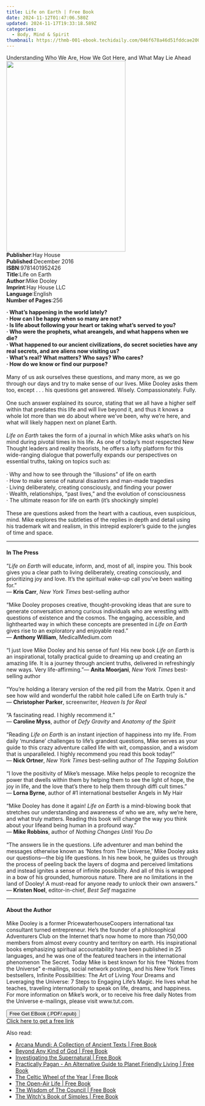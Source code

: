 ```yaml
---
title: Life on Earth | Free Book
date: 2024-11-12T01:47:06.580Z
updated: 2024-11-17T19:33:18.589Z
categories:
  - Body, Mind & Spirit
thumbnail: https://thmb-001-ebook.techidaily.com/046f678a46d51fddcae200dec9ca950e225aa0c7e761d24ced063941a38ce00a.jpg
---
```

<main id="book-container">
  <div class="flex flex-col">
    <div class="book-brief flex-1 py-6 px-4 sm:p-6 md:py-10 md:px-8">
      <!-- brief-->
      <div class="book-brief-main">
        Understanding Who We Are, How We Got Here, and What May Lie Ahead
      </div>
    </div>
    <div
      class="book-meta-info flex-1 grid gap-4 col-start-1 col-end-3 row-start-1 sm:mb-6 sm:grid-cols-4 lg:gap-6 lg:col-start-2 lg:row-end-6 lg:row-span-6 lg:mb-0"
    >
      <div
        class="book-meta-info-left place-content-center mt-4 p-4 text-sm leading-6 col-start-2 col-span-2 dark:text-slate-400"
      >
        <img
          class="w-full h-500 object-cover rounded-lg sm:h-255 sm:col-span-2 lg:col-span-full"
          src="https://img-001-ebook.techidaily.com/497bf8c7d81b5929b664a3352d0c59ab1ec5930bd5c6196aec1c7644052759ab.jpg"
          alt=""
          width="312"
          height="500"
        />
      </div>
      <div
        class="book-meta-info-right mt-2 col-start-1 row-start-2 col-span-3 self-center"
      >
        <!-- meta data  -->
        <div class="flex flex-col px-4 md:px-8">
          <div class="flex-1">
            <strong>Publisher</strong>:<span class="px-2">Hay House</span>
          </div>
          <div class="flex-1">
            <strong>Published</strong>:<span class="px-2">December 2016</span>
          </div>
          <div class="flex-1">
            <strong>ISBN</strong>:<span class="px-2">9781401952426</span>
          </div>
          <div class="flex-1">
            <strong>Title</strong>:<span class="px-2">Life on Earth</span>
          </div>
          <div class="flex-1">
            <strong>Author</strong>:<span class="px-2">Mike Dooley</span>
          </div>
          <div class="flex-1">
            <strong>Imprint</strong>:<span class="px-2">Hay House LLC</span>
          </div>
          <div class="flex-1">
            <strong>Language</strong>:<span class="px-2">English</span>
          </div>
          <div class="flex-1">
            <strong>Number of Pages</strong>:<span class="px-2">256</span>
          </div>
        </div>
      </div>
    </div>
    <div class="book-description flex-1 py-6 px-4 sm:p-6 md:py-10 md:px-8">
      <div class="book-description-main">
        <div accordion-content="" id="description">
          <p>
            <b
              >·&nbsp;What’s happening in the world lately? <br />· How can I be
              happy when so many are not? <br />· Is life about following your
              heart or taking what’s served to you? <br />· Who were the
              prophets, what areangels, and what happens when we die? <br />·
              What happened to our ancient civilizations, do secret societies
              have any real secrets, and are aliens now visiting us? <br />·
              What’s real? What matters? Who says? Who cares? <br />· How do we
              know or find our purpose?</b
            ><br /><br />Many of us ask ourselves these questions, and many
            more, as we go through our days and try to make sense of our lives.
            Mike Dooley asks them too, except . . . his questions get answered.
            Wisely. Compassionately. Fully. <br /><br />One such answer
            explained its source, stating that we all have a higher self within
            that predates this life and will live beyond it, and thus it knows a
            whole lot more than we do about where we’ve been, why we’re here,
            and what will likely happen next on planet Earth.<br /><br /><i
              >Life on Earth </i
            >takes the form of a journal in which Mike asks what’s on his mind
            during pivotal times in his life. As one of today’s most respected
            New Thought leaders and reality theorists, he offers a lofty
            platform for this wide-ranging dialogue that powerfully expands our
            perspectives on essential truths, taking on topics such as:<br /><br />·
            Why and how to see through the “illusions” of life on earth<br />·
            How to make sense of natural disasters and man-made tragedies<br />·
            Living deliberately, creating consciously, and finding your power<br />·
            Wealth, relationships, “past lives,” and the evolution of
            consciousness<br />· The ultimate reason for life on earth (it’s
            shockingly simple)<br /><br />These are questions asked from the
            heart with a cautious, even suspicious, mind. Mike explores the
            subtleties of the replies in depth and detail using his trademark
            wit and realism, in this intrepid explorer’s guide to the jungles of
            time and space.
          </p>
        </div>
        <div class="accordion-fader"></div>
      </div>
    </div>
    <div class="book-excerpts flex-1 py-6 px-4 sm:p-6 md:py-10 md:px-8">
      <!-- excerpts-->
      <div class="book-excerpts-main">
        <hr />
        <h4 class="placeholder placeholder-heading">
          <span>In The Press</span>
        </h4>
        <p>
          “<i>Life on Earth</i> will educate, inform, and, most of all, inspire
          you. This book gives you a clear path to living deliberately, creating
          consciously, and prioritizing joy and love. It’s the spiritual wake-up
          call you’ve been waiting for.”<br />— <b>Kris Carr</b>,
          <i>New York Times</i> best-selling author<br /><br />“Mike Dooley
          proposes creative, thought-provoking ideas that are sure to generate
          conversation among curious individuals who are wrestling with
          questions of existence and the cosmos. The engaging, accessible, and
          lighthearted way in which these concepts are presented in
          <i>Life on Earth </i>gives rise to an exploratory and enjoyable
          read.”<br />— <b>Anthony William</b>, MedicalMedium.com<br /><br />“I
          just love Mike Dooley and his sense of fun! His new book
          <i>Life on Earth </i>is an inspirational, totally practical guide to
          dreaming up and creating an amazing life. It is a journey through
          ancient truths, delivered in refreshingly new ways. Very
          life-affirming.”— <b>Anita Moorjani</b>,
          <i>New York Times</i> best-selling author<br /><br />“You’re holding a
          literary version of the red pill from the Matrix. Open it and see how
          wild and wonderful the rabbit hole called Life on Earth truly is.”<br />—
          <b>Christopher Parker</b>, screenwriter, <i>Heaven Is for Real</i
          ><br /><br />“A fascinating read. I highly recommend it.”<br />—
          <b>Caroline Myss</b>, author of <i>Defy Gravity</i> and
          <i>Anatomy of the Spirit</i><br /><br />“Reading
          <i>Life on Earth</i> is an instant injection of happiness into my
          life. From daily ‘mundane’ challenges to life’s grandest questions,
          Mike serves as your guide to this crazy adventure called life with
          wit, compassion, and a wisdom that is unparalleled. I highly recommend
          you read this book today!”<br />— <b>Nick Ortner</b>,
          <i>New York Times</i> best-selling author of
          <i>The Tapping Solution</i><br /><br />“I love the positivity of
          Mike’s message. Mike helps people to recognize the power that dwells
          within them by helping them to see the light of hope, the joy in life,
          and the love that’s there to help them through diffi cult times.”<br />—
          <b>Lorna Byrne</b>, author of #1 international bestseller Angels in My
          Hair<br /><br />“Mike Dooley has done it again!
          <i>Life on Earth</i> is a mind-blowing book that stretches our
          understanding and awareness of who we are, why we’re here, and what
          truly matters. Reading this book will change the way you think about
          your lifeand being human in a profound way.”<br />—
          <b>Mike Robbins</b>, author of
          <i>Nothing Changes Until You Do<br /></i><br />“The answers lie in the
          questions. Life adventurer and man behind the messages otherwise known
          as ‘Notes from The Universe,’ Mike Dooley asks our questions—the big
          life questions. In his new book, he guides us through the process of
          peeling back the layers of dogma and perceived limitations and instead
          ignites a sense of infinite possibility. And all of this is wrapped in
          a bow of his grounded, humorous nature. There are no limitations in
          the land of Dooley! A must-read for anyone ready to unlock their own
          answers.”<br />— <b>Kristen Noel</b>, editor-in-chief,
          <i>Best Self </i>magazine
        </p>
      </div>
    </div>
    <div class="book-about-author flex-1 py-6 px-4 sm:p-6 md:py-10 md:px-8">
      <!-- about author-->
      <div class="book-main-author-main">
        <hr />
        <h4 class="placeholder placeholder-heading">
          <span>About the Author</span>
        </h4>
        <p>
          Mike Dooley is a former PricewaterhouseCoopers international tax
          consultant turned entrepreneur. He’s the founder of a philosophical
          Adventurers Club on the Internet that’s now home to more than 750,000
          members from almost every country and territory on earth. His
          inspirational books emphasizing spiritual accountability have been
          published in 25 languages, and he was one of the featured teachers in
          the international phenomenon The Secret. Today Mike is best known for
          his free "Notes from the Universe" e-mailings, social network
          postings, and his New York Times bestsellers, Infinite Possibilities:
          The Art of Living Your Dreams and Leveraging the Universe: 7 Steps to
          Engaging Life’s Magic. He lives what he teaches, traveling
          internationally to speak on life, dreams, and happiness. For more
          information on Mike’s work, or to receive his free daily Notes from
          the Universe e-mailings, please visit www.tut.com.
        </p>
      </div>
    </div>
    <div class="book-free-get flex-1 py-6 px-4 sm:p-6 md:py-10 md:px-8">
      <button
        id="btn-free-get"
        class="bg-blue-500 hover:bg-blue-700 text-white font-bold py-2 px-4 rounded"
      >
        Free Get EBook (.PDF/.epub)
      </button>
      <div id="countdown-display" class="px-2 text-lg mt-2"></div>
      <a
        id="free-link"
        class="hidden bg-blue-500 hover:bg-blue-700 text-white font-bold py-2 px-4 rounded"
        href="https://www.ebooks.com/en-us/book/96316829/life-on-earth/mike-dooley/"
        target="_blank"
        >Click here to get a free link</a
      >
    </div>
    <script>
      let countdownTime = 0;
      let countdownInterval = null;
      document
        .getElementById('btn-free-get')
        .addEventListener('click', startCountdown);
      function startCountdown() {
        countdownTime = new Date().getTime() + 60000 * 3;
        countdownInterval = setInterval(updateCountdown, 1000);
        document.getElementById('btn-free-get').disabled = true;
        document
          .getElementById('btn-free-get')
          .classList.add('bg-gray-500', 'cursor-not-allowed');
      }
      function updateCountdown() {
        let currentTime = new Date().getTime();
        let timeLeft = countdownTime - currentTime;
        let secondsLeft = Math.floor(timeLeft / 1000);
        document.getElementById('countdown-display').innerHTML =
          `Remaining time: ${secondsLeft} seconds.`;
        if (secondsLeft <= 0) {
          clearInterval(countdownInterval);
          document.getElementById('btn-free-get').classList.add('hidden');
          document.getElementById('free-link').classList.remove('hidden');
          document.getElementById('countdown-display').innerHTML = '';
        }
      }
    </script>
  </div>
</main>

<ins class="adsbygoogle"
      style="display:block"
      data-ad-client="ca-pub-7571918770474297"
      data-ad-slot="8358498916"
      data-ad-format="auto"
      data-full-width-responsive="true"></ins>
    

<span class="atpl-alsoreadstyle">Also read:</span>
<div><ul>
<li><a href="https://novels-ebooks.techidaily.com/210476996-9780801888977-arcana-mundi-a-collection-of-ancient-texts/"><u>Arcana Mundi: A Collection of Ancient Texts | Free Book</u></a></li>
<li><a href="https://novels-ebooks.techidaily.com/210476720-9781504074650-beyond-any-kind-of-god/"><u>Beyond Any Kind of God | Free Book</u></a></li>
<li><a href="https://novels-ebooks.techidaily.com/210477048-9781421401171-investigating-the-supernatural/"><u>Investigating the Supernatural | Free Book</u></a></li>
<li><a href="https://novels-ebooks.techidaily.com/210476837-9781789044461-practically-pagan-an-alternative-guide-to-planet-friendly-living/"><u>Practically Pagan - An Alternative Guide to Planet Friendly Living | Free Book</u></a></li>
<li><a href="https://novels-ebooks.techidaily.com/210476842-9781803411385-the-celtic-wheel-of-the-year/"><u>The Celtic Wheel of the Year | Free Book</u></a></li>
<li><a href="https://novels-ebooks.techidaily.com/210476410-9780593420959-the-open-air-life/"><u>The Open-Air Life | Free Book</u></a></li>
<li><a href="https://novels-ebooks.techidaily.com/210476537-9781401970468-the-wisdom-of-the-council/"><u>The Wisdom of The Council | Free Book</u></a></li>
<li><a href="https://novels-ebooks.techidaily.com/210476839-9781789047905-the-witchs-book-of-simples/"><u>The Witch's Book of Simples | Free Book</u></a></li>
</ul></div>

